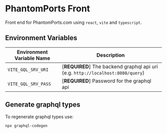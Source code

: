 # PhantomPorts Front

Front end for PhantomPorts.com using `react`, `vite` and `typescript`.

## Environment Variables

| Environment Variable Name | Description                                                                     |
| ------------------------- | ------------------------------------------------------------------------------- |
| `VITE_GQL_SRV_URI`        | [**REQUIRED**] The backend graphql api uri (e.g. `http://localhost:8080/query`) |
| `VITE_GQL_SRV_PASS`       | [**REQUIRED**] Password for the graphql api                                     |

## Generate graphql types

To regenerate graphql types use:

```bash
npx graphql-codegen
```
